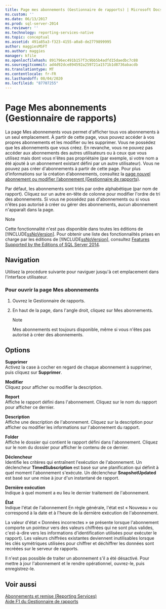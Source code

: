 ```yaml
---
title: Page mes abonnements (Gestionnaire de rapports) | Microsoft Docs
ms.custom: ''
ms.date: 06/13/2017
ms.prod: sql-server-2014
ms.reviewer: ''
ms.technology: reporting-services-native
ms.topic: conceptual
ms.assetid: 491a85a3-f323-4155-a0a8-de2779899995
author: maggiesMSFT
ms.author: maggies
manager: kfile
ms.openlocfilehash: 891796ec491b157f3c9bb5b4adfd15daedbc7c88
ms.sourcegitcommit: ad4d92dce894592a259721a1571b1d8736abacdb
ms.translationtype: MT
ms.contentlocale: fr-FR
ms.lasthandoff: 08/04/2020
ms.locfileid: "87707255"
---
```

# <a name="my-subscriptions-page-report-manager"></a>Page Mes abonnements (Gestionnaire de rapports)
  La page Mes abonnements vous permet d'afficher tous vos abonnements à un seul emplacement. À partir de cette page, vous pouvez accéder à vos propres abonnements et les modifier ou les supprimer. Vous ne possédez que les abonnements que vous créez. En revanche, vous ne pouvez pas accéder aux abonnements des autres utilisateurs ou à ceux que vous utilisez mais dont vous n'êtes pas propriétaire (par exemple, si votre nom a été ajouté à un abonnement existant défini par un autre utilisateur). Vous ne pouvez pas créer d'abonnements à partir de cette page. Pour plus d’informations sur la création d’abonnements, consultez la [page nouvel abonnement ou modifier l’abonnement &#40;Gestionnaire de rapports&#41;](../../2014/reporting-services/new-subscription-or-edit-subscription-page-report-manager.md).  
  
 Par défaut, les abonnements sont triés par ordre alphabétique (par nom de rapport). Cliquez sur un autre en-tête de colonne pour modifier l'ordre de tri des abonnements. Si vous ne possédez pas d'abonnements ou si vous n'êtes pas autorisé à créer ou gérer des abonnements, aucun abonnement n'apparaît dans la page.  
  
> [!NOTE]  
>  Cette fonctionnalité n'est pas disponible dans toutes les éditions de [!INCLUDE[ssNoVersion](../includes/ssnoversion-md.md)]. Pour obtenir une liste des fonctionnalités prises en charge par les éditions de [!INCLUDE[ssNoVersion](../includes/ssnoversion-md.md)], consultez [Features Supported by the Editions of SQL Server 2014](../../2014/getting-started/features-supported-by-the-editions-of-sql-server-2014.md).  
  
## <a name="navigation"></a>Navigation  
 Utilisez la procédure suivante pour naviguer jusqu'à cet emplacement dans l'interface utilisateur.  
  
### <a name="to-open-the-my-subscriptions-page"></a>Pour ouvrir la page Mes abonnements  
  
1.  Ouvrez le Gestionnaire de rapports.  
  
2.  En haut de la page, dans l'angle droit, cliquez sur Mes abonnements.  
  
    > [!NOTE]  
    >  Mes abonnements est toujours disponible, même si vous n'êtes pas autorisé à créer des abonnements.  
  
## <a name="options"></a>Options  
 **Supprimer**  
 Activez la case à cocher en regard de chaque abonnement à supprimer, puis cliquez sur **Supprimer**.  
  
 **Modifier**  
 Cliquez pour afficher ou modifier la description.  
  
 **Report**  
 Affiche le rapport défini dans l'abonnement. Cliquez sur le nom du rapport pour afficher ce dernier.  
  
 **Description**  
 Affiche une description de l'abonnement. Cliquez sur la description pour afficher ou modifier les informations sur l'abonnement du rapport.  
  
 **Folder**  
 Affiche le dossier qui contient le rapport défini dans l'abonnement. Cliquez sur le nom du dossier pour afficher le contenu de ce dernier.  
  
 **Déclencheur**  
 Identifie les critères qui entraînent l'exécution de l'abonnement. Un déclencheur **TimedSubscription** est basé sur une planification qui définit à quel moment l'abonnement s'exécute. Un déclencheur **SnapshotUpdated** est basé sur une mise à jour d'un instantané de rapport.  
  
 **Dernière exécution**  
 Indique à quel moment a eu lieu le dernier traitement de l'abonnement.  
  
 **État**  
 Indique l'état de l'abonnement En règle générale, l'état est « Nouveau » ou correspond à la date et à l'heure de la dernière exécution de l'abonnement.  
  
 La valeur d'état « Données incorrectes » se présente lorsque l'abonnement comporte un pointeur vers des valeurs chiffrées qui ne sont plus valides, c'est-à-dire vers les informations d'identification utilisées pour exécuter le rapport). Les valeurs chiffrées existantes deviennent inutilisables lorsque les clés symétriques utilisées pour chiffrer et déchiffrer les données sont recréées sur le serveur de rapports.  
  
 Il n'est pas possible de traiter un abonnement s'il a été désactivé. Pour mettre à jour l'abonnement et le rendre opérationnel, ouvrez-le, puis enregistrez-le.  
  
## <a name="see-also"></a>Voir aussi  
 [Abonnements et remise &#40;Reporting Services&#41;](subscriptions/subscriptions-and-delivery-reporting-services.md)   
 [Aide F1 du Gestionnaire de rapports](../../2014/reporting-services/report-manager-f1-help.md)  
  
  
